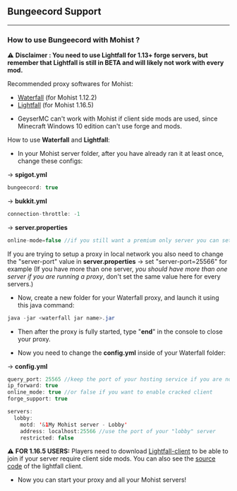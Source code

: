 ## Bungeecord Support
---

### How to use Bungeecord with Mohist ?

⚠️ **Disclaimer : You need to use Lightfall for 1.13+ forge servers, but remember that Lightfall is still in BETA and will likely not work with every mod.**

Recommended proxy softwares for Mohist:

- [Waterfall](https://papermc.io/downloads#Waterfall) (for Mohist 1.12.2)
- [Lightfall](https://github.com/MohistMC/lightfall) (for Mohist 1.16.5)

* GeyserMC can't work with Mohist if client side mods are used, since Minecraft Windows 10 edition can't use forge and mods.

How to use **Waterfall** and **Lightfall**:

* In your Mohist server folder, after you have already ran it at least once, change these configs:

-> __spigot.yml__
```java
bungeecord: true
```
-> __bukkit.yml__
```java
connection-throttle: -1
```
-> __server.properties__
```java
online-mode=false //if you still want a premium only server you can set it inside of the waterfall's config file later
```
If you are trying to setup a proxy in local network you also need to change the "server-port" value in __server.properties__ -> set "server-port=25566" for example 
(If you have more than one server, *you should have more than one server if you are running a proxy*, don't set the same value here for every servers.)

* Now, create a new folder for your Waterfall proxy, and launch it using this java command:

```java
java -jar <waterfall jar name>.jar
```
* Then after the proxy is fully started, type "**end**" in the console to close your proxy.

* Now you need to change the __config.yml__ inside of your Waterfall folder:

-> __config.yml__
```java
query_port: 25565 //keep the port of your hosting service if you are not in local
ip_forward: true
online_mode: true //or false if you want to enable cracked client
forge_support: true
```
```java
servers:
  lobby:
    motd: '&1My Mohist server - Lobby'
    address: localhost:25566 //use the port of your "lobby" server
    restricted: false
```

⚠️ **FOR 1.16.5 USERS:** Players need to download [Lightfall-client](https://github.com/MohistMC/lightfall-client/releases/download/1.0/lightfallclient-1.0.0.jar) to be able to join if your server require client side mods. You can also see the [source code](https://github.com/ArclightPowered/lightfall-client) of the lightfall client.

* Now you can start your proxy and all your Mohist servers!
